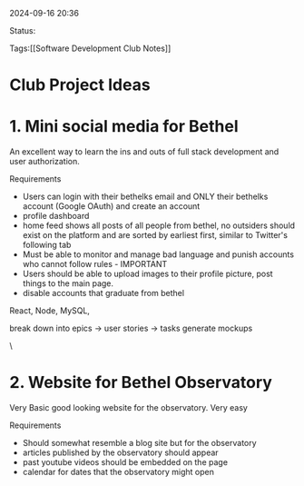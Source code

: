 
2024-09-16 20:36

Status:

Tags:[[Software Development Club Notes]]

# Club Project Ideas

# 1. Mini social media for Bethel
An excellent way to learn the ins and outs of full stack development and user authorization.

Requirements
- Users can login with their bethelks email and ONLY their bethelks account (Google OAuth) and create an account
- profile dashboard
- home feed shows all posts of all people from bethel, no outsiders should exist on the platform and are sorted by earliest first, similar to Twitter's following tab
- Must be able to monitor and manage bad language and punish accounts who cannot follow rules - IMPORTANT
- Users should be able to upload images to their profile picture, post things to the main page.
- disable accounts that graduate from bethel

React, Node, MySQL,

break down into epics -> user stories -> tasks
generate mockups

\
# 2. Website for Bethel Observatory
Very Basic good looking website for the observatory. Very easy

Requirements
- Should somewhat resemble a blog site but for the observatory
- articles published by the observatory should appear
- past youtube videos should be embedded on the page
- calendar for dates that the observatory might open